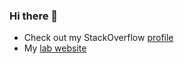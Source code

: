 ### Hi there 👋

  - Check out my StackOverflow [profile](https://stackoverflow.com/users/13328010/davidebrex?tab=profile)
  - My [lab website](https://www.cibio.unitn.it/956/laboratory-of-stem-cells-and-cancer-genomics)

<!--
**DavideBrex/DavideBrex** is a ✨ _special_ ✨ repository because its `README.md` (this file) appears on your GitHub profile.

Here are some ideas to get you started:

- 🔭 I’m currently working on ...
- 🌱 I’m currently learning ...
- 👯 I’m looking to collaborate on ...
- 🤔 I’m looking for help with ...
- 💬 Ask me about ...
- 📫 How to reach me: ...
- 😄 Pronouns: ...
- ⚡ Fun fact: ...
-->
